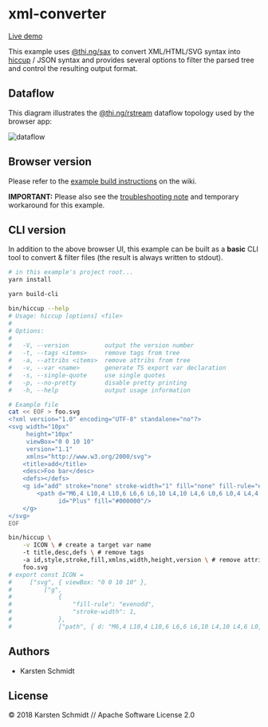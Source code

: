 # xml-converter

[Live demo](http://demo.thi.ng/umbrella/xml-converter/)

This example uses
[@thi.ng/sax](https://github.com/thi-ng/umbrella/tree/master/packages/sax)
to convert XML/HTML/SVG syntax into
[hiccup](https://github.com/thi-ng/umbrella/tree/master/packages/hiccup)
/ JSON syntax and provides several options to filter the parsed tree and
control the resulting output format.

## Dataflow

This diagram illustrates the
[@thi.ng/rstream](https://github.com/thi-ng/umbrella/tree/master/packages/rstream)
dataflow topology used by the browser app:

![dataflow](https://raw.githubusercontent.com/thi-ng/umbrella/master/assets/xml-converter.png)

## Browser version

Please refer to the [example build
instructions](https://github.com/thi-ng/umbrella/wiki/Example-build-instructions)
on the wiki.

**IMPORTANT:** Please also see the [troubleshooting
note](https://github.com/thi-ng/umbrella/wiki/Example-build-instructions#troubleshooting)
and temporary workaround for this example.

## CLI version

In addition to the above browser UI, this example can be built as a
**basic** CLI tool to convert & filter files (the result is always
written to stdout).

```bash
# in this example's project root...
yarn install

yarn build-cli

bin/hiccup --help
# Usage: hiccup [options] <file>
#
# Options:
#
#   -V, --version          output the version number
#   -t, --tags <items>     remove tags from tree
#   -a, --attribs <items>  remove attribs from tree
#   -v, --var <name>       generate TS export var declaration
#   -s, --single-quote     use single quotes
#   -p, --no-pretty        disable pretty printing
#   -h, --help             output usage information

# Example file
cat << EOF > foo.svg
<?xml version="1.0" encoding="UTF-8" standalone="no"?>
<svg width="10px"
     height="10px"
     viewBox="0 0 10 10"
     version="1.1"
     xmlns="http://www.w3.org/2000/svg">
    <title>add</title>
    <desc>Foo bar</desc>
    <defs></defs>
    <g id="add" stroke="none" stroke-width="1" fill="none" fill-rule="evenodd">
        <path d="M6,4 L10,4 L10,6 L6,6 L6,10 L4,10 L4,6 L0,6 L0,4 L4,4 L4,0 L6,0 L6,4 Z"
              id="Plus" fill="#000000"/>
    </g>
</svg>
EOF

bin/hiccup \
    -v ICON \ # create a target var name
    -t title,desc,defs \ # remove tags
    -a id,style,stroke,fill,xmlns,width,height,version \ # remove attribs
    foo.svg
# export const ICON =
#     ["svg", { viewBox: "0 0 10 10" },
#         ["g",
#             {
#                 "fill-rule": "evenodd",
#                 "stroke-width": 1,
#             },
#             ["path", { d: "M6,4 L10,4 L10,6 L6,6 L6,10 L4,10 L4,6 L0,6 L0,4 L4,4 L4,0 L6,0 L6,4 Z" }]]];
```

## Authors

- Karsten Schmidt

## License

&copy; 2018 Karsten Schmidt // Apache Software License 2.0
